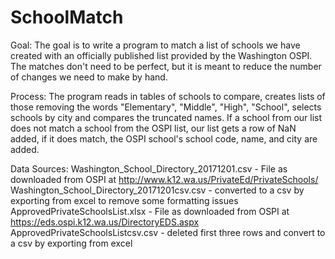 # SchoolMatch

Goal:
The goal is to write a program to match a list of schools we have created with an officially published list provided by the Washington OSPI. The matches don't need to be perfect, but it is meant to reduce the number of changes we need to make by hand.

Process:
The program reads in tables of schools to compare, creates lists of those removing the words "Elementary", "Middle", "High", "School", selects schools by city and compares the truncated names. If a school from our list does not match a school from the OSPI list, our list gets a row of NaN added, if it does match, the OSPI school's school code, name, and city are added. 

Data Sources:
Washington_School_Directory_20171201.csv - File as downloaded from OSPI at http://www.k12.wa.us/PrivateEd/PrivateSchools/ 
Washington_School_Directory_20171201csv.csv - converted to a csv by exporting from excel to remove some formatting issues
ApprovedPrivateSchoolsList.xlsx - File as downloaded from OSPI at https://eds.ospi.k12.wa.us/DirectoryEDS.aspx 
ApprovedPrivateSchoolsListcsv.csv - deleted first three rows and convert to a csv by exporting from excel
